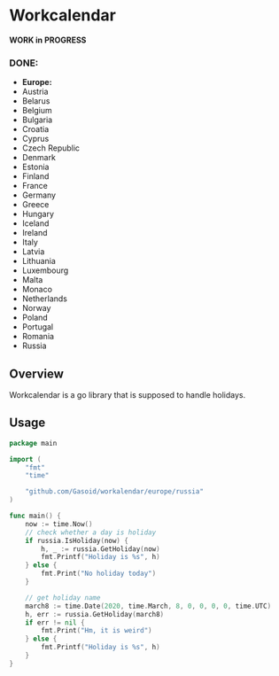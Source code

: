 # Workcalendar
**WORK in PROGRESS**

### DONE:
- **Europe:**
- Austria
- Belarus
- Belgium
- Bulgaria
- Croatia
- Cyprus
- Czech Republic
- Denmark
- Estonia
- Finland
- France
- Germany
- Greece
- Hungary
- Iceland
- Ireland
- Italy
- Latvia
- Lithuania
- Luxembourg
- Malta
- Monaco
- Netherlands
- Norway
- Poland
- Portugal
- Romania
- Russia

## Overview

Workcalendar is a go library that is supposed to handle holidays.


## Usage

```go
package main

import (
    "fmt"
	"time"

	"github.com/Gasoid/workalendar/europe/russia"
)

func main() {
    now := time.Now()
    // check whether a day is holiday
    if russia.IsHoliday(now) {
        h, _ := russia.GetHoliday(now)
        fmt.Printf("Holiday is %s", h)
    } else {
        fmt.Print("No holiday today")
    }

    // get holiday name
    march8 := time.Date(2020, time.March, 8, 0, 0, 0, 0, time.UTC)
    h, err := russia.GetHoliday(march8)
    if err != nil {
        fmt.Print("Hm, it is weird")
    } else {
        fmt.Printf("Holiday is %s", h)
    }
}

```
